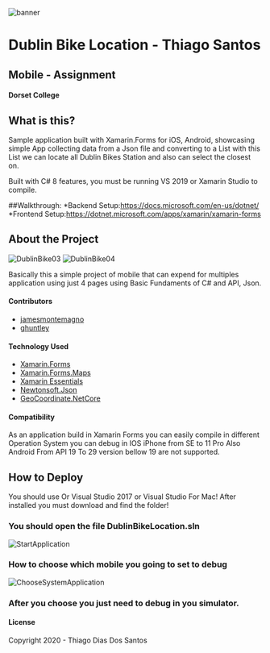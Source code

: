 
![banner](https://user-images.githubusercontent.com/36368115/82579566-e8fbe780-9b85-11ea-8431-71a26f719a41.png)
# Dublin Bike Location - Thiago Santos
## Mobile - Assignment 
#### Dorset College

## What is this?
Sample application built with Xamarin.Forms for iOS, Android, showcasing simple App collecting data from a Json file and converting to a List with this List we can locate all Dublin Bikes Station and also can select the closest on. 

Built with C# 8 features, you must be running VS 2019 or Xamarin Studio to compile.

##Walkthrough:
*Backend Setup:https://docs.microsoft.com/en-us/dotnet/
*Frontend Setup:https://dotnet.microsoft.com/apps/xamarin/xamarin-forms

## About the Project

![DublinBike03](https://user-images.githubusercontent.com/36368115/82582706-57db3f80-9b8a-11ea-8435-c81e25b1257e.gif)
![DublinBike04](https://user-images.githubusercontent.com/36368115/82582744-632e6b00-9b8a-11ea-9030-c9b70581511c.gif)

Basically this a simple project of mobile that can expend for multiples application using just 4 pages using Basic Fundaments of C# and API, Json.

#### Contributors
* [jamesmontemagno](https://github.com/jamesmontemagno)
* [ghuntley](https://github.com/ghuntley)

#### Technology Used
* [Xamarin.Forms](http://xamarin.com/forms)
* [Xamarin.Forms.Maps](https://docs.microsoft.com/en-us/xamarin/xamarin-forms/user-interface/map/)
* [Xamarin Essentials](https://docs.microsoft.com/en-us/xamarin/essentials/)
* [Newtonsoft.Json](https://www.newtonsoft.com/json)
* [GeoCoordinate.NetCore](https://www.nuget.org/packages/GeoCoordinate.NetCore/)

#### Compatibility
As an application build in Xamarin Forms you can easily compile in different Operation System you can debug in IOS iPhone from SE to 11 Pro Also Android From API 19 To 29 version bellow 19 are not supported.
## How to Deploy
You should use Or Visual Studio 2017 or Visual Studio For Mac!
After installed you must download and find the folder!
### You should open the file DublinBikeLocation.sln
![StartApplication](https://user-images.githubusercontent.com/36368115/82590072-f8366180-9b94-11ea-8e0e-3b4ecae7f69b.gif)
### How to choose which mobile you going to set to debug
![ChooseSystemApplication](https://user-images.githubusercontent.com/36368115/82590309-6418ca00-9b95-11ea-953d-79ec7ed8890b.gif)
### After you choose you just need to debug in you simulator.


#### License
Copyright 2020 - Thiago Dias Dos Santos
